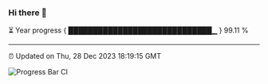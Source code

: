 ### Hi there 👋

⏳ Year progress { █████████████████████████████▁ } 99.11 %

---

⏰ Updated on Thu, 28 Dec 2023 18:19:15 GMT

![Progress Bar CI](https://github.com/liununu/liununu/workflows/Progress%20Bar%20CI/badge.svg)
